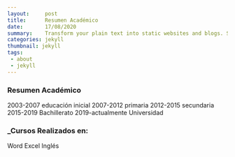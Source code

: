 ```yaml
---
layout:     post
title:      Resumen Académico
date:       17/08/2020 
summary:    Transform your plain text into static websites and blogs. Simple, static, and blog-aware.
categories: jekyll
thumbnail: jekyll
tags:
 - about
 - jekyll
---
```

### Resumen Académico 

2003-2007 educación inicial 
2007-2012 primaria 
2012-2015 secundaria
2015-2019 Bachillerato 
2019-actualmente Universidad

### _Cursos Realizados en:
Word
Excel
Inglés
